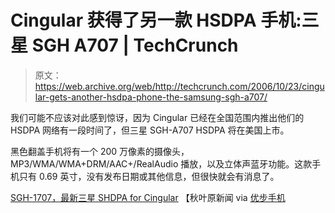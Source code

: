# Cingular 获得了另一款 HSDPA 手机:三星 SGH A707 | TechCrunch

> 原文：<https://web.archive.org/web/http://techcrunch.com/2006/10/23/cingular-gets-another-hsdpa-phone-the-samsung-sgh-a707/>

我们可能不应该对此感到惊讶，因为 Cingular 已经在全国范围内推出他们的 HSDPA 网络有一段时间了，但三星 SGH-A707 HSDPA 将在美国上市。

黑色翻盖手机将有一个 200 万像素的摄像头，MP3/WMA/WMA+DRM/AAC+/RealAudio 播放，以及立体声蓝牙功能。这款手机只有 0.69 英寸，没有发布日期或其他信息，但很快就会有消息了。

[SGH-1707，最新三星 SHDPA for Cingular](https://web.archive.org/web/20150425235040/http://www.akihabaranews.com/en/en/news-12654-SGH-1707%2C+the+latest+Samsung+SHDPA+for+Cingular.html) 【秋叶原新闻 via [优步手机](https://web.archive.org/web/20150425235040/http://www.uberphones.com/2006/10/samsung/hsdpa_cellphone_from_samsung_in_us/)